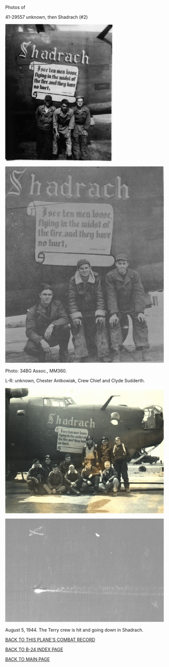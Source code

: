 
Photos of 






 




41-29557 unknown, then Shadrach (#2)  
  

![](41-29557b.jpg)  
  

![](41-29557c.jpg)  

Photo: 34BG Assoc., MM360.  

L-R: unknown, Chester Antkowiak, Crew Chief and Clyde Sudderth.  
  

![](41-29557.jpg)  
  

![](41-29557a.jpg)  

August 5, 1944\. The Terry crew is hit and going down in Shadrach.  
  

[BACK TO THIS PLANE'S COMBAT RECORD](ValorToVictory/b24s/41-29557.md)  

[BACK TO B-24 INDEX PAGE](ValorToVictory/000b24s.md)  

[BACK TO MAIN PAGE](ValorToVictory/index.html)


